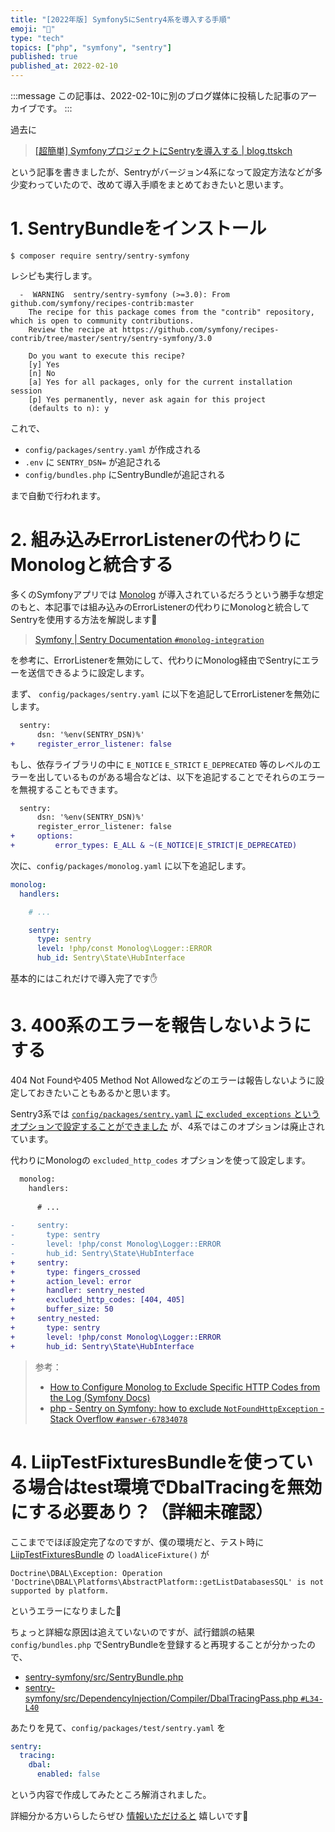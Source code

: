 ```yaml
---
title: "[2022年版] Symfony5にSentry4系を導入する手順"
emoji: "🎻"
type: "tech"
topics: ["php", "symfony", "sentry"]
published: true
published_at: 2022-02-10
---
```


:::message
この記事は、2022-02-10に別のブログ媒体に投稿した記事のアーカイブです。
:::

過去に

> [[超簡単] SymfonyプロジェクトにSentryを導入する | blog.ttskch](https://blog.ttskch.com/symfony-sentry/)

という記事を書きましたが、Sentryがバージョン4系になって設定方法などが多少変わっていたので、改めて導入手順をまとめておきたいと思います。

# 1. SentryBundleをインストール

```shell
$ composer require sentry/sentry-symfony
```

レシピも実行します。

```shell
  -  WARNING  sentry/sentry-symfony (>=3.0): From github.com/symfony/recipes-contrib:master
    The recipe for this package comes from the "contrib" repository, which is open to community contributions.
    Review the recipe at https://github.com/symfony/recipes-contrib/tree/master/sentry/sentry-symfony/3.0

    Do you want to execute this recipe?
    [y] Yes
    [n] No
    [a] Yes for all packages, only for the current installation session
    [p] Yes permanently, never ask again for this project
    (defaults to n): y
```

これで、

* `config/packages/sentry.yaml` が作成される
* `.env` に `SENTRY_DSN=` が追記される
* `config/bundles.php` にSentryBundleが追記される

まで自動で行われます。

# 2. 組み込みErrorListenerの代わりにMonologと統合する

多くのSymfonyアプリでは [Monolog](https://symfony.com/doc/current/logging.html#monolog) が導入されているだろうという勝手な想定のもと、本記事では組み込みのErrorListenerの代わりにMonologと統合してSentryを使用する方法を解説します🙏

> [Symfony | Sentry Documentation `#monolog-integration`](https://docs.sentry.io/platforms/php/guides/symfony/#monolog-integration)

を参考に、ErrorListenerを無効にして、代わりにMonolog経由でSentryにエラーを送信できるように設定します。

まず、 `config/packages/sentry.yaml` に以下を追記してErrorListenerを無効にします。

```diff
  sentry:
      dsn: '%env(SENTRY_DSN)%'
+     register_error_listener: false
```

もし、依存ライブラリの中に `E_NOTICE` `E_STRICT` `E_DEPRECATED` 等のレベルのエラーを出しているものがある場合などは、以下を追記することでそれらのエラーを無視することもできます。

```diff
  sentry:
      dsn: '%env(SENTRY_DSN)%'
      register_error_listener: false
+     options:
+         error_types: E_ALL & ~(E_NOTICE|E_STRICT|E_DEPRECATED)
```

次に、`config/packages/monolog.yaml` に以下を追記します。

```yaml
monolog:
  handlers:

    # ...

    sentry:
      type: sentry
      level: !php/const Monolog\Logger::ERROR
      hub_id: Sentry\State\HubInterface
```

基本的にはこれだけで導入完了です✋

# 3. 400系のエラーを報告しないようにする

404 Not Foundや405 Method Not Allowedなどのエラーは報告しないように設定しておきたいこともあるかと思います。

Sentry3系では [`config/packages/sentry.yaml` に `excluded_exceptions` というオプションで設定することができました](https://blog.ttskch.com/symfony-sentry/#%E7%89%B9%E5%AE%9A%E3%81%AE%E4%BE%8B%E5%A4%96%E3%82%92%E5%A0%B1%E5%91%8A%E3%81%97%E3%81%AA%E3%81%84%E3%82%88%E3%81%86%E3%81%AB%E3%81%99%E3%82%8B) が、4系ではこのオプションは廃止されています。

代わりにMonologの `excluded_http_codes` オプションを使って設定します。

```diff
  monolog:
    handlers:
  
      # ...
  
-     sentry:
-       type: sentry
-       level: !php/const Monolog\Logger::ERROR
-       hub_id: Sentry\State\HubInterface
+     sentry:
+       type: fingers_crossed
+       action_level: error
+       handler: sentry_nested
+       excluded_http_codes: [404, 405]
+       buffer_size: 50
+     sentry_nested:
+       type: sentry
+       level: !php/const Monolog\Logger::ERROR
+       hub_id: Sentry\State\HubInterface
```

> 参考：
>
> * [How to Configure Monolog to Exclude Specific HTTP Codes from the Log (Symfony Docs)](https://symfony.com/doc/current/logging/monolog_exclude_http_codes.html)
> * [php - Sentry on Symfony: how to exclude `NotFoundHttpException` - Stack Overflow `#answer-67834078`](https://stackoverflow.com/questions/64098722/sentry-on-symfony-how-to-exclude-notfoundhttpexception#answer-67834078)

# 4. LiipTestFixturesBundleを使っている場合はtest環境でDbalTracingを無効にする必要あり？（詳細未確認）

ここまででほぼ設定完了なのですが、僕の環境だと、テスト時に [LiipTestFixturesBundle](https://github.com/liip/LiipTestFixturesBundle) の `loadAliceFixture()` が

```
Doctrine\DBAL\Exception: Operation 'Doctrine\DBAL\Platforms\AbstractPlatform::getListDatabasesSQL' is not supported by platform.
```

というエラーになりました🤔

ちょっと詳細な原因は追えていないのですが、試行錯誤の結果 `config/bundles.php` でSentryBundleを登録すると再現することが分かったので、

* [sentry-symfony/src/SentryBundle.php](https://github.com/getsentry/sentry-symfony/blob/dd37786fc7ca81a4320e6d9812ff549104193043/src/SentryBundle.php)
* [sentry-symfony/src/DependencyInjection/Compiler/DbalTracingPass.php `#L34-L40`](https://github.com/getsentry/sentry-symfony/blob/master/src/DependencyInjection/Compiler/DbalTracingPass.php#L34-L40)

あたりを見て、`config/packages/test/sentry.yaml` を

```yaml
sentry:
  tracing:
    dbal:
      enabled: false
```

という内容で作成してみたところ解消されました。

詳細分かる方いらしたらぜひ [情報いただけると](https://twitter.com/ttskch) 嬉しいです🙏
